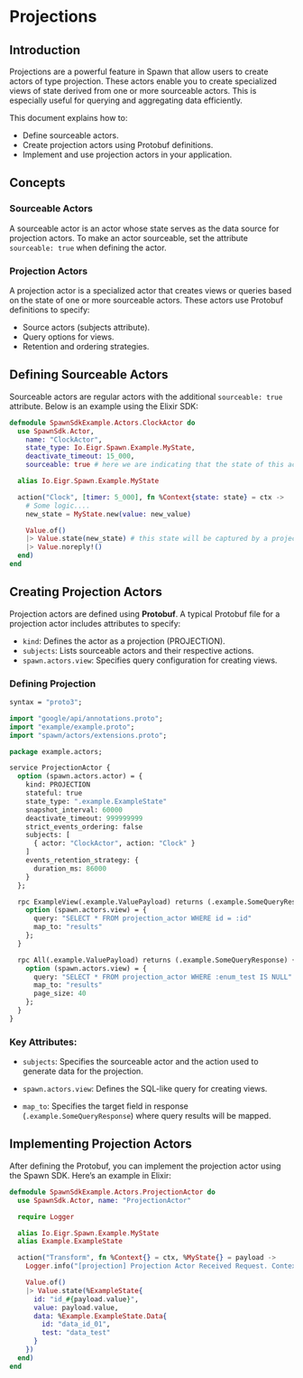 # Projections

## Introduction

Projections are a powerful feature in Spawn that allow users to create actors of type projection. These actors enable you to create specialized views of state derived from one or more sourceable actors. This is especially useful for querying and aggregating data efficiently.

This document explains how to:

* Define sourceable actors.
* Create projection actors using Protobuf definitions.
* Implement and use projection actors in your application.

## Concepts

### Sourceable Actors

A sourceable actor is an actor whose state serves as the data source for projection actors. To make an actor sourceable, set the attribute `sourceable: true` when defining the actor.

### Projection Actors

A projection actor is a specialized actor that creates views or queries based on the state of one or more sourceable actors. These actors use Protobuf definitions to specify:

* Source actors (subjects attribute).
* Query options for views.
* Retention and ordering strategies.

## Defining Sourceable Actors

Sourceable actors are regular actors with the additional `sourceable: true` attribute. Below is an example using the Elixir SDK:

```elixir
defmodule SpawnSdkExample.Actors.ClockActor do
  use SpawnSdk.Actor,
    name: "ClockActor",
    state_type: Io.Eigr.Spawn.Example.MyState,
    deactivate_timeout: 15_000,
    sourceable: true # here we are indicating that the state of this actor can be captured by any projection actor that is interested

  alias Io.Eigr.Spawn.Example.MyState

  action("Clock", [timer: 5_000], fn %Context{state: state} = ctx ->
    # Some logic....
    new_state = MyState.new(value: new_value)

    Value.of()
    |> Value.state(new_state) # this state will be captured by a projection actor later
    |> Value.noreply!()
  end)
end
```

## Creating Projection Actors

Projection actors are defined using **Protobuf**. A typical Protobuf file for a projection actor includes attributes to specify:

* `kind`: Defines the actor as a projection (PROJECTION).
* `subjects`: Lists sourceable actors and their respective actions.
* `spawn.actors.view`: Specifies query configuration for creating views.

### Defining Projection 

```protobuf
syntax = "proto3";

import "google/api/annotations.proto";
import "example/example.proto";
import "spawn/actors/extensions.proto";

package example.actors;

service ProjectionActor {
  option (spawn.actors.actor) = {
    kind: PROJECTION
    stateful: true
    state_type: ".example.ExampleState"
    snapshot_interval: 60000
    deactivate_timeout: 999999999
    strict_events_ordering: false
    subjects: [
      { actor: "ClockActor", action: "Clock" } 
    ]
    events_retention_strategy: {
      duration_ms: 86000
    }
  };

  rpc ExampleView(.example.ValuePayload) returns (.example.SomeQueryResponse) {
    option (spawn.actors.view) = {
      query: "SELECT * FROM projection_actor WHERE id = :id"
      map_to: "results"
    };
  }

  rpc All(.example.ValuePayload) returns (.example.SomeQueryResponse) {
    option (spawn.actors.view) = {
      query: "SELECT * FROM projection_actor WHERE :enum_test IS NULL"
      map_to: "results"
      page_size: 40
    };
  }
}
```

### Key Attributes:

* `subjects`: Specifies the sourceable actor and the action used to generate data for the projection.

* `spawn.actors.view`: Defines the SQL-like query for creating views.

* `map_to`: Specifies the target field in response (`.example.SomeQueryResponse`) where query results will be mapped.

## Implementing Projection Actors

After defining the Protobuf, you can implement the projection actor using the Spawn SDK. Here’s an example in Elixir:

```elixir
defmodule SpawnSdkExample.Actors.ProjectionActor do
  use SpawnSdk.Actor, name: "ProjectionActor"

  require Logger

  alias Io.Eigr.Spawn.Example.MyState
  alias Example.ExampleState

  action("Transform", fn %Context{} = ctx, %MyState{} = payload ->
    Logger.info("[projection] Projection Actor Received Request. Context: #{inspect(ctx)}")

    Value.of()
    |> Value.state(%ExampleState{
      id: "id_#{payload.value}",
      value: payload.value,
      data: %Example.ExampleState.Data{
        id: "data_id_01",
        test: "data_test"
      }
    })
  end)
end
```

